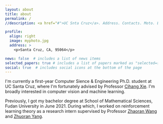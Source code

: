 ```yaml
---
layout: about
title: about
permalink: /
//description: <a href="#">UC Snta Cruz</a>. Address. Contacts. Moto. Etc.

profile:
  align: right
  image: myphoto.jpg
  address: >
    <p>Santa Cruz, CA, 95064</p>

news: false  # includes a list of news items
selected_papers: true # includes a list of papers marked as "selected={true}"
social: true  # includes social icons at the bottom of the page
---
```


I'm currently a first-year Computer Sience & Engineering Ph.D. student at UC Santa Cruz, where I'm fortunately advised by Professor [Cihang Xie](https://cihangxie.github.io/). I'm broadly interested in computer vision and machine learning. 

Previously, I got my bachelor degree at School of Mathematical Sciences, Fudan University in June 2021. During which, I worked on reinforcement learning theory as a research intern supervised by Professor [Zhaoran Wang](https://zhaoranwang.github.io/) and [Zhuoran Yang](https://www.princeton.edu/~zy6/).



